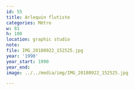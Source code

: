 ```yaml
---
id: 55
title: Arlequin flutiste
categories: Métro
w: 81
h: 100
location: graphic studio
note:
file: IMG_20180922_152525.jpg
year: '1990'
year_start: 1990
year_end:
image: ../../media/img/IMG_20180922_152525.jpg

---
```

